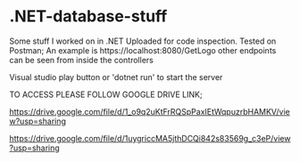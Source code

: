 # .NET-database-stuff
Some stuff I worked on in .NET
Uploaded for code inspection.
Tested on Postman; An example is https://localhost:8080/GetLogo
other endpoints can be seen from inside the controllers

Visual studio play button or 'dotnet run' to start the server

TO ACCESS PLEASE FOLLOW GOOGLE DRIVE LINK;

https://drive.google.com/file/d/1_o9q2uKtFrRQSpPaxIEtWqpuzrbHAMKV/view?usp=sharing


https://drive.google.com/file/d/1uygriccMA5jthDCQi842s83569g_c3eP/view?usp=sharing
